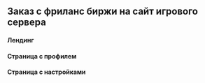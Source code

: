 ## Заказ с фриланс биржи на сайт игрового сервера

#### Лендинг

#### Страница с профилем

#### Страница с настройками